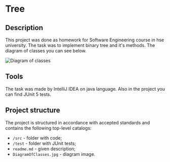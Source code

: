 # **Tree** 

## Description

This project was done as homework for Software Engineering course in hse university.
The task was to implement binary tree and it's methods. The diagram of classes you can see below.

![Diagram of classes](https://ibb.co/CJRtK8b)

## Tools

The task was made by IntelliJ IDEA on java language. Also in the project you can find JUnit 5 tests.

## Project structure

The project is structured in accordance with accepted standards and contains the following top-level catalogs:

* `/src` - folder with code;
* `/test` - folder with JUnit tests;
* `readme.md` - given description;
* `DiagramOfClasses.jpg` - diagram image.

